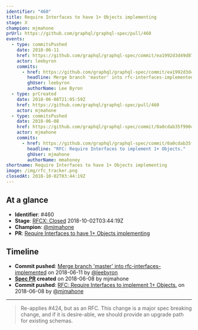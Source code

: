 ```yaml
---
identifier: "460"
title: Require Interfaces to have 1+ Objects implementing
stage: X
champion: mjmahone
prUrl: https://github.com/graphql/graphql-spec/pull/460
events:
  - type: commitsPushed
    date: 2018-06-11
    href: https://github.com/graphql/graphql-spec/commit/ea1992d3d49d871026f20a3831daff036f5c8b5c
    actor: leebyron
    commits:
      - href: https://github.com/graphql/graphql-spec/commit/ea1992d3d49d871026f20a3831daff036f5c8b5c
        headline: Merge branch 'master' into rfc-interfaces-implemented
        ghUser: leebyron
        authorName: Lee Byron
  - type: prCreated
    date: 2018-06-08T21:05:59Z
    href: https://github.com/graphql/graphql-spec/pull/460
    actor: mjmahone
  - type: commitsPushed
    date: 2018-06-08
    href: https://github.com/graphql/graphql-spec/commit/0a0cdab35f9904d5bf12996adf0def056a1207a5
    actor: mjmahone
    commits:
      - href: https://github.com/graphql/graphql-spec/commit/0a0cdab35f9904d5bf12996adf0def056a1207a5
        headline: "RFC: Require Interfaces to implement 1+ Objects."
        ghUser: mjmahone
        authorName: mmahoney
shortname: Require Interfaces to have 1+ Objects implementing
image: /img/rfc_tracker.png
closedAt: 2018-10-02T03:44:19Z
---
```


## At a glance

- **Identifier**: #460
- **Stage**: [RFCX: Closed](https://github.com/graphql/graphql-spec/blob/main/CONTRIBUTING.md#stage-x-rejected) 2018-10-02T03:44:19Z
- **Champion**: [@mjmahone](https://github.com/mjmahone)
- **PR**: [Require Interfaces to have 1+ Objects implementing](https://github.com/graphql/graphql-spec/pull/460)

<!-- BEGIN_CUSTOM_TEXT -->



<!-- END_CUSTOM_TEXT -->

## Timeline

- **Commit pushed**: [Merge branch 'master' into rfc-interfaces-implemented](https://github.com/graphql/graphql-spec/commit/ea1992d3d49d871026f20a3831daff036f5c8b5c) on 2018-06-11 by [@leebyron](https://github.com/leebyron)
- **[Spec PR](https://github.com/graphql/graphql-spec/pull/460) created** on 2018-06-08 by mjmahone
- **Commit pushed**: [RFC: Require Interfaces to implement 1+ Objects.](https://github.com/graphql/graphql-spec/commit/0a0cdab35f9904d5bf12996adf0def056a1207a5) on 2018-06-08 by [@mjmahone](https://github.com/mjmahone)

<!-- VERBATIM -->

---

> Re-applies #424, but as an RFC. This change is a major spec breaking change, and if it is desire-able, we should provide an upgrade path for existing schemas.
